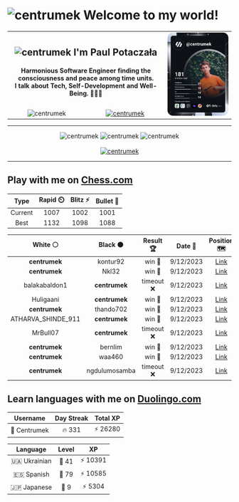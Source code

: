<h1>
  <img
    src="https://emojis.slackmojis.com/emojis/images/1531849430/4246/blob-sunglasses.gif"
    width="30"
    alt="centrumek"
  />
  Welcome to my world!
</h1>

<table>
  <tbody>
    <tr>
      <td align="center" width="70%" colspan="2">
        <h2>
          <img
            src="https://raw.githubusercontent.com/MartinHeinz/MartinHeinz/master/wave.gif"
            width="30px"
            alt="centrumek"
          />
          I'm Paul Potaczała
        </h2>
        <h4>
          Harmonious Software Engineer finding the consciousness and peace among time units.
          <br/>
          I talk about Tech, Self-Development and Well-Being. 🌿🧘🚀
        </h4>
      </td>
      <td width="30%" rowspan="2">
        <a href="https://app.daily.dev/centrumek">
          <img
            src="./devcard.svg"
            alt="centrumek"
          />
        </a>
      </td>
    </tr>
    <tr align="center">
      <td>
        <img
          src="https://komarev.com/ghpvc/?username=centrumek&label=visitors&color=0e75b6&style=flat"
          alt="centrumek"
        >
      </td>
      <td>
        <a href="https://stackoverflow.com/users/14496012/centrumek">
          <img
            src="https://stackoverflow.com/users/flair/14496012.png?theme=dark"
            alt="centrumek"
          >
        </a>
      </td>
    </tr>
  </tbody>
</table>

---
<div align="center">
  <img 
    src="https://github-readme-stats.vercel.app/api?username=centrumek&show_icons=true&count_private=true&theme=dark&hide_border=true&hide=issues,contribs&bg_color=00000000"
    alt="centrumek"
  />
  <img
    src="https://github-readme-stats.vercel.app/api/top-langs/?username=centrumek&layout=compact&hide_border=true&theme=dark&bg_color=00000000&langs_count=6&exclude_repo=air-statistic-app"
    alt="centrumek"
  />
  <img 
    src="https://github-readme-streak-stats.herokuapp.com?user=centrumek&theme=dark&hide_border=true&background=FFFFFF00"
    alt="centrumek"
  />
  <br/>
  <br/>
  <a href="https://www.buymeacoffee.com/centrumek">
    <img
      src="https://cdn.buymeacoffee.com/buttons/v2/default-orange.png"
      height="50"
      width="210"
      alt="centrumek"
    />
  </a>
</div>

---

## Play with me on [Chess.com](https://www.chess.com/member/centrumek)

<div align="center">
<!--START_SECTION:chessStats-->
<!-- Automatically generated with https://github.com/Balastrong/chess-stats-action -->

| Type | Rapid ⏲️ | Blitz ⚡ | Bullet 🔫 |
|:---:|:---:|:---:|:---:|
| Current | 1007 | 1002 | 1001 |
| Best | 1132 | 1098 | 1088 |

| White ⚪ | Black ⚫ | Result 🏆 | Date 📅 | Position 🗺️ | Type 🕕 |
|:---:|:---:|:---:|:---:|:---:|:---:|
| **centrumek** | kontur92 | win 🥇 | 9/12/2023 | <a href="http://www.ee.unb.ca/cgi-bin/tervo/fen.pl?select=6k1/p1N2ppp/1p2p3/2p1P3/2q2P2/2B1P3/PQ4bP/2KR4 b - -">Link</a> | Bullet |
| **centrumek** | Nkl32 | win 🥇 | 9/12/2023 | <a href="http://www.ee.unb.ca/cgi-bin/tervo/fen.pl?select=8/8/5P2/1p2K1k1/1P5p/7P/8/8 b - -">Link</a> | Bullet |
| balakabaldon1 | **centrumek** | timeout ❌ | 9/12/2023 | <a href="http://www.ee.unb.ca/cgi-bin/tervo/fen.pl?select=8/5p2/4p3/K3Pkp1/6p1/6Q1/7P/8 b - -">Link</a> | Bullet |
| Huligaani | **centrumek** | win 🥇 | 9/12/2023 | <a href="http://www.ee.unb.ca/cgi-bin/tervo/fen.pl?select=8/8/1k1K4/3P4/8/p7/8/8 w - -">Link</a> | Bullet |
| **centrumek** | thando702 | win 🥇 | 9/12/2023 | <a href="http://www.ee.unb.ca/cgi-bin/tervo/fen.pl?select=8/1k1r4/ppp4p/6p1/PPPNp1P1/2R1P2P/2K2P1R/4r3 b - -">Link</a> | Bullet |
| ATHARVA_SHINDE_911 | **centrumek** | win 🥇 | 9/12/2023 | <a href="http://www.ee.unb.ca/cgi-bin/tervo/fen.pl?select=8/6k1/7p/1p6/1K6/1B6/4q3/8 w - -">Link</a> | Bullet |
| MrBull07 | **centrumek** | timeout ❌ | 9/12/2023 | <a href="http://www.ee.unb.ca/cgi-bin/tervo/fen.pl?select=8/7p/4Q1pk/4p3/6Q1/5P2/5KPP/8 b - -">Link</a> | Bullet |
| **centrumek** | bernlim | win 🥇 | 9/12/2023 | <a href="http://www.ee.unb.ca/cgi-bin/tervo/fen.pl?select=2B5/3Q1p1p/4pkp1/8/5P2/6P1/5PKP/8 b - -">Link</a> | Bullet |
| **centrumek** | waa460 | win 🥇 | 9/12/2023 | <a href="http://www.ee.unb.ca/cgi-bin/tervo/fen.pl?select=r1bqr1k1/pp1n2pp/3N1p2/3pp3/P7/1P1P1N2/1B2PPPP/R2QKB1R b KQ -">Link</a> | Bullet |
| **centrumek** | ngdulumosamba | timeout ❌ | 9/12/2023 | <a href="http://www.ee.unb.ca/cgi-bin/tervo/fen.pl?select=1k6/5B2/1r2p2p/3p3P/p1pP1pP1/P4P2/5R2/4R1K1 w - -">Link</a> | Bullet |

<!--END_SECTION:chessStats-->
</div>

## Learn languages with me on [Duolingo.com](https://www.duolingo.com/profile/Centrumek)

<div align="center">
<!--START_SECTION:duolingoStats-->
<!-- Automatically generated with https://github.com/centrumek/duolingo-readme-stats-->

| Username | Day Streak | Total XP |
|:---:|:---:|:---:|
| 👤 Centrumek | 🔥 331 | ⚡ 26280 |

| Language | Level | XP |
|:---:|:---:|:---:|
| 🇺🇦 Ukrainian | 👑 41 | ⚡ 10391 |
| 🇪🇸 Spanish | 👑 79 | ⚡ 10585 |
| 🇯🇵 Japanese | 👑 9 | ⚡ 5304 |

<!--END_SECTION:duolingoStats-->
</div>
<!--
**centrumek/centrumek** is a ✨ _special_ ✨ repository because its `README.md` (this file) appears on your GitHub profile.

Here are some ideas to get you started:

- 🔭 I’m currently working on ...
- 🌱 I’m currently learning ...
- 👯 I’m looking to collaborate on ...
- 🤔 I’m looking for help with ...
- 💬 Ask me about ...
- 📫 How to reach me: ...
- 😄 Pronouns: ...
- ⚡ Fun fact: ...
-->
